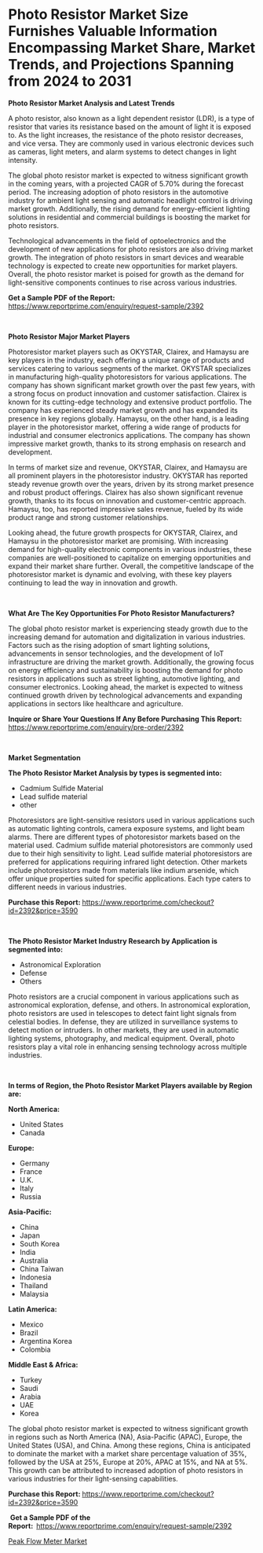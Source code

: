 <p><h1>Photo Resistor Market Size Furnishes Valuable Information Encompassing Market Share, Market Trends, and Projections Spanning from 2024 to 2031</h1></p><p><strong>Photo Resistor Market Analysis and Latest Trends</strong></p>
<p><p>A photo resistor, also known as a light dependent resistor (LDR), is a type of resistor that varies its resistance based on the amount of light it is exposed to. As the light increases, the resistance of the photo resistor decreases, and vice versa. They are commonly used in various electronic devices such as cameras, light meters, and alarm systems to detect changes in light intensity.</p><p>The global photo resistor market is expected to witness significant growth in the coming years, with a projected CAGR of 5.70% during the forecast period. The increasing adoption of photo resistors in the automotive industry for ambient light sensing and automatic headlight control is driving market growth. Additionally, the rising demand for energy-efficient lighting solutions in residential and commercial buildings is boosting the market for photo resistors.</p><p>Technological advancements in the field of optoelectronics and the development of new applications for photo resistors are also driving market growth. The integration of photo resistors in smart devices and wearable technology is expected to create new opportunities for market players. Overall, the photo resistor market is poised for growth as the demand for light-sensitive components continues to rise across various industries.</p></p>
<p><strong>Get a Sample PDF of the Report:&nbsp;</strong> <a href="https://www.reportprime.com/enquiry/request-sample/2392">https://www.reportprime.com/enquiry/request-sample/2392</a></p>
<p>&nbsp;</p>
<p><strong>Photo Resistor Major Market Players</strong></p>
<p><p>Photoresistor market players such as OKYSTAR, Clairex, and Hamaysu are key players in the industry, each offering a unique range of products and services catering to various segments of the market. OKYSTAR specializes in manufacturing high-quality photoresistors for various applications. The company has shown significant market growth over the past few years, with a strong focus on product innovation and customer satisfaction. Clairex is known for its cutting-edge technology and extensive product portfolio. The company has experienced steady market growth and has expanded its presence in key regions globally. Hamaysu, on the other hand, is a leading player in the photoresistor market, offering a wide range of products for industrial and consumer electronics applications. The company has shown impressive market growth, thanks to its strong emphasis on research and development.</p><p>In terms of market size and revenue, OKYSTAR, Clairex, and Hamaysu are all prominent players in the photoresistor industry. OKYSTAR has reported steady revenue growth over the years, driven by its strong market presence and robust product offerings. Clairex has also shown significant revenue growth, thanks to its focus on innovation and customer-centric approach. Hamaysu, too, has reported impressive sales revenue, fueled by its wide product range and strong customer relationships.</p><p>Looking ahead, the future growth prospects for OKYSTAR, Clairex, and Hamaysu in the photoresistor market are promising. With increasing demand for high-quality electronic components in various industries, these companies are well-positioned to capitalize on emerging opportunities and expand their market share further. Overall, the competitive landscape of the photoresistor market is dynamic and evolving, with these key players continuing to lead the way in innovation and growth.</p></p>
<p>&nbsp;</p>
<p><strong>What Are The Key Opportunities For Photo Resistor Manufacturers?</strong></p>
<p><p>The global photo resistor market is experiencing steady growth due to the increasing demand for automation and digitalization in various industries. Factors such as the rising adoption of smart lighting solutions, advancements in sensor technologies, and the development of IoT infrastructure are driving the market growth. Additionally, the growing focus on energy efficiency and sustainability is boosting the demand for photo resistors in applications such as street lighting, automotive lighting, and consumer electronics. Looking ahead, the market is expected to witness continued growth driven by technological advancements and expanding applications in sectors like healthcare and agriculture.</p></p>
<p><strong>Inquire or Share Your Questions If Any Before Purchasing This Report:</strong> <a href="https://www.reportprime.com/enquiry/pre-order/2392">https://www.reportprime.com/enquiry/pre-order/2392</a></p>
<p>&nbsp;</p>
<p><strong>Market Segmentation</strong></p>
<p><strong>The Photo Resistor Market Analysis by types is segmented into:</strong></p>
<p><ul><li>Cadmium Sulfide Material</li><li>Lead sulfide material</li><li>other</li></ul></p>
<p><p>Photoresistors are light-sensitive resistors used in various applications such as automatic lighting controls, camera exposure systems, and light beam alarms. There are different types of photoresistor markets based on the material used. Cadmium sulfide material photoresistors are commonly used due to their high sensitivity to light. Lead sulfide material photoresistors are preferred for applications requiring infrared light detection. Other markets include photoresistors made from materials like indium arsenide, which offer unique properties suited for specific applications. Each type caters to different needs in various industries.</p></p>
<p><strong>Purchase this Report:&nbsp;</strong><a href="https://www.reportprime.com/checkout?id=2392&price=3590">https://www.reportprime.com/checkout?id=2392&price=3590</a></p>
<p>&nbsp;</p>
<p><strong>The Photo Resistor Market Industry Research by Application is segmented into:</strong></p>
<p><ul><li>Astronomical Exploration</li><li>Defense</li><li>Others</li></ul></p>
<p><p>Photo resistors are a crucial component in various applications such as astronomical exploration, defense, and others. In astronomical exploration, photo resistors are used in telescopes to detect faint light signals from celestial bodies. In defense, they are utilized in surveillance systems to detect motion or intruders. In other markets, they are used in automatic lighting systems, photography, and medical equipment. Overall, photo resistors play a vital role in enhancing sensing technology across multiple industries.</p></p>
<p>&nbsp;</p>
<p><strong>In terms of Region, the Photo Resistor Market Players available by Region are:</strong></p>
<p>
    <p> <strong> North America: </strong>
        <ul>
            <li>United States</li>
            <li>Canada</li>
        </ul>
        </p> 
    <p> <strong> Europe: </strong>
        <ul>
            <li>Germany</li>
            <li>France</li>
            <li>U.K.</li>
            <li>Italy</li>
            <li>Russia</li>
        </ul>
        </p> 
    <p> <strong> Asia-Pacific: </strong>
        <ul>
            <li>China</li>
            <li>Japan</li>
            <li>South Korea</li>
            <li>India</li>
            <li>Australia</li>
            <li>China Taiwan</li>
            <li>Indonesia</li>
            <li>Thailand</li>
            <li>Malaysia</li>
        </ul>
        </p> 
    <p> <strong> Latin America: </strong>
        <ul>
            <li>Mexico</li>
            <li>Brazil</li>
            <li>Argentina Korea</li>
            <li>Colombia</li>
        </ul>
        </p> 
    <p> <strong> Middle East & Africa: </strong>
        <ul>
            <li>Turkey</li>
            <li>Saudi</li>
            <li>Arabia</li>
            <li>UAE</li>
            <li>Korea</li>
        </ul>
    </p>
    </p>
<p><p>The global photo resistor market is expected to witness significant growth in regions such as North America (NA), Asia-Pacific (APAC), Europe, the United States (USA), and China. Among these regions, China is anticipated to dominate the market with a market share percentage valuation of 35%, followed by the USA at 25%, Europe at 20%, APAC at 15%, and NA at 5%. This growth can be attributed to increased adoption of photo resistors in various industries for their light-sensing capabilities.</p></p>
<p><strong>Purchase this Report: </strong><a href="https://www.reportprime.com/checkout?id=2392&price=3590">https://www.reportprime.com/checkout?id=2392&price=3590</a></p>
<p>&nbsp;<strong>Get a Sample PDF of the Report:&nbsp;&nbsp;</strong><a href="https://www.reportprime.com/enquiry/request-sample/2392">https://www.reportprime.com/enquiry/request-sample/2392</a></p>
<p><strong></strong></p>
<p><p><a href="https://github.com/bobicer/Market-Research-Report-List-2/blob/main/peak-flow-meter-market.md">Peak Flow Meter Market</a></p></p>